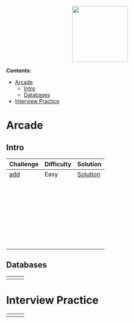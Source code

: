<p align="center">
    <a href="https://app.codesignal.com/profile/cassivellaunus" target="_blank">
        <img height=150 src="https://codesignal.com/wp-content/uploads/2018/08/CS_logo_blue.png">
    </a>

**Contents:**

 - [Arcade](#Arcade)
    - [Intro](#Intro)
    - [Databases](#Databases)
 - [Interview Practice](#Interview-Practice)



# Arcade

## Intro

| Challenge                                                    | Difficulty | Solution                                                     |
| :----------------------------------------------------------- | ---------- | ------------------------------------------------------------ |
| [add](https://app.codesignal.com/arcade/intro/level-1/jwr339Kq6e3LQTsfa) | Easy       | [Solution](https://github.com/Cassivellaunus/CodeSignal/blob/master/Arcade/Intro/Intro%20-%20add.java) |
|                                                              |            |                                                              |
|                                                              |            |                                                              |
|                                                              |            |                                                              |
|                                                              |            |                                                              |
|                                                              |            |                                                              |
|                                                              |            |                                                              |
|                                                              |            |                                                              |
|                                                              |            |                                                              |
|                                                              |            |                                                              |
|                                                              |            |                                                              |
|                                                              |            |                                                              |
|                                                              |            |                                                              |
|                                                              |            |                                                              |
|                                                              |            |                                                              |
|                                                              |            |                                                              |
|                                                              |            |                                                              |
|                                                              |            |                                                              |
|                                                              |            |                                                              |
|                                                              |            |                                                              |
|                                                              |            |                                                              |
|                                                              |            |                                                              |
|                                                              |            |                                                              |
|                                                              |            |                                                              |
|                                                              |            |                                                              |
|                                                              |            |                                                              |
|                                                              |            |                                                              |
|                                                              |            |                                                              |
|                                                              |            |                                                              |
|                                                              |            |                                                              |
|                                                              |            |                                                              |
|                                                              |            |                                                              |



## Databases

|      |      |      |
| ---- | ---- | ---- |
|      |      |      |



# Interview Practice

|      |      |      |
| ---- | ---- | ---- |
|      |      |      |

